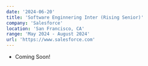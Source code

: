 ```yaml
---
date: '2024-06-20'
title: 'Software Enginnering Inter (Rising Senior)'
company: 'Salesforce'
location: 'San Francisco, CA'
range: 'May 2024 - August 2024'
url: 'https://www.salesforce.com'
---
```


- Coming Soon!
